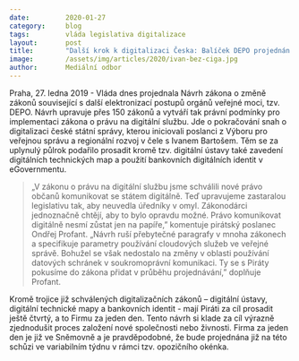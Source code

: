 ```yaml
---
date:         2020-01-27
category:     blog
tags:         vláda legislativa digitalizace
layout:       post
title:        "Další krok k digitalizaci Česka: Balíček DEPO projednán vládou"
image:        /assets/img/articles/2020/ivan-bez-ciga.jpg
author:       Mediální odbor
---
```




Praha, 27. ledna 2019 - Vláda dnes projednala Návrh zákona o změně zákonů související s další elektronizací postupů orgánů veřejné moci, tzv. DEPO. Návrh upravuje přes 150 zákonů a vytváří tak právní podmínky pro implementaci zákona o právu na digitální službu. Jde o pokračování snah o digitalizaci české státní správy, kterou iniciovali poslanci z Výboru pro veřejnou správu a regionální rozvoj v čele s Ivanem Bartošem. Těm se za uplynulý půlrok podařilo prosadit kromě tzv. digitální ústavy také zavedení digitálních technických map a použití bankovních digitálních identit v eGovernmentu.


> „V zákonu o právu na digitální službu jsme schválili nové právo občanů komunikovat se státem digitálně. Teď upravujeme zastaralou legislativu tak, aby neuvedla úředníky v omyl. Zákonodárci jednoznačně chtějí, aby to bylo opravdu možné. Právo komunikovat digitálně nesmí zůstat jen na papíře,” komentuje pirátský poslanec Ondřej Profant. „Návrh ruší přebytečné paragrafy v mnoha zákonech a specifikuje parametry používání cloudových služeb ve veřejné správě. Bohužel se však nedostalo na změny v oblasti používání datových schránek v soukromoprávní komunikaci. Ty se s Piráty pokusíme do zákona přidat v průběhu projednávání,” doplňuje Profant.


Kromě trojice již schválených digitalizačních zákonů – digitální ústavy, digitální technické mapy a bankovních identit - mají Piráti za cíl prosadit ještě čtvrtý, a to Firmu za jeden den. Tento návrh si klade za cíl výrazně zjednodušit proces založení nové společnosti nebo živnosti. Firma za jeden den je již ve Sněmovně a je pravděpodobné, že bude projednána již na této schůzi ve variabilním týdnu v rámci tzv. opozičního okénka.
